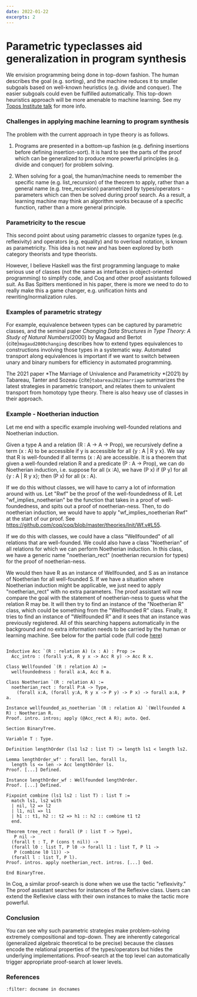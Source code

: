 ```yaml
---
date: 2022-01-22
excerpts: 2
---
```


# Parametric typeclasses aid generalization in program synthesis

We envision programming being done in top-down fashion. The human describes the goal (e.g. sorting), and the machine reduces it to smaller subgoals based on well-known heuristics (e.g. divide and conquer). The easier subgoals could even be fulfilled automatically. This top-down heuristics approach will be more amenable to machine learning. See my [Topos Institute talk](2021-04-22-proofs-as-programs-challenges-and-strategies-for-program-synthesis.md/) for more info.

### Challenges in applying machine learning to program synthesis

The problem with the current approach in type theory is as follows.

1. Programs are presented in a bottom-up fashion (e.g. defining insertions before defining insertion-sort). It is hard to see the parts of the proof which can be generalized to produce more powerful principles (e.g. divide and conquer) for problem solving.

2. When solving for a goal, the human/machine needs to remember the specific name (e.g. list_recursion) of the theorem to apply, rather than a general name (e.g. tree_recursion) parametrized by types/operators - parameters which can then be solved during proof search. As a result, a learning machine may think an algorithm works because of a specific function, rather than a more general principle.

### Parametricity to the rescue

This second point about using parametric classes to organize types (e.g. reflexivity) and operators (e.g. equality) and to overload notation, is known as parametricity. This idea is not new and has been explored by both category theorists and type theorists.

However, I believe Haskell was the first programming language to make serious use of classes (not the same as interfaces in object-oriented programming) to simplify code, and Coq and other proof assistants followed suit. As Bas Spitters mentioned in his paper, there is more we need to do to really make this a game changer, e.g. unification hints and rewriting/normalization rules.

### Examples of parametric strategy

For example, equivalence between types can be captured by parametric classes, and the seminal paper *Changing Data Structures in Type Theory: A Study of Natural Numbers*(2000) by Magaud and Bertot {cite}`magaud2000changing` describes how to extend types equivalences to constructions involving those types in a systematic way. Automated transport along equivalences is important if we want to switch between unary and binary numbers for efficiency in automated programming.

The 2021 paper *The Marriage of Univalence and Parametricity *(2021) by Tabareau, Tanter and Sozeau {cite}`tabareau2021marriage` summarizes the latest strategies in parametric transport, and relates them to univalent transport from homotopy type theory. There is also heavy use of classes in their approach.

### Example - Noetherian induction

Let me end with a specific example involving well-founded relations and Noetherian induction.

Given a type A and a relation (R : A -> A -> Prop), we recursively define a term (x : A) to be accessible if y is accessible for all {y : A | R y x}. We say that R is well-founded if all terms (x : A) are accessible. It is a theorem that given a well-founded relation R and a predicate (P : A -> Prop), we can do Noetherian induction, i.e. suppose for all (x :A), we have (P x) if (P y) for all {y : A | R y x}; then (P x) for all (x : A).

If we do this without classes, we will have to carry a lot of information around with us. Let "Rwf" be the proof of the well-foundedness of R. Let "wf_implies_noetherian" be the function that takes in a proof of well-foundedness, and spits out a proof of noetherian-ness. Then, to do noetherian induction, we would have to apply "wf_implies_noetherian Rwf" at the start of our proof. See <https://github.com/coq/coq/blob/master/theories/Init/Wf.v#L55>.

If we do this with classes, we could have a class "Wellfounded" of all relations that are well-founded. We could also have a class "Noetherian" of all relations for which we can perform Noetherian induction. In this class, we have a generic name "noetherian_rect" 
(noetherian recursion for types) for the proof of noetherian-ness. 

We would then have R as an instance of Wellfounded, and S as an instance of Noetherian for all well-founded S. If we have a situation where Noetherian induction might be applicable, we just need to apply "noetherian_rect" with no extra parameters. The proof assistant will now compare the goal with the statement of noetherian-ness to guess what the relation R may be. It will then try to find an instance of the "Noetherian R" class, which could be something from the "Wellfounded R" class. Finally, it tries to find an instance of "Wellfounded R" and it sees that an instance was previously registered. All of this searching happens automatically in the background and no extra information needs to be carried by the human or learning machine. See below for the partial code (full code [here](https://w3id.org/people/shaoweilin/public/parametricity.v))

```coq

Inductive Acc `(R : relation A) (x : A) : Prop :=
  Acc_intro : (forall y:A, R y x -> Acc R y) -> Acc R x.

Class Wellfounded `(R : relation A) :=
  wellfoundedness : forall a:A, Acc R a.

Class Noetherian `(R : relation A) :=
  noetherian_rect : forall P:A -> Type,
    (forall x:A, (forall y:A, R y x -> P y) -> P x) -> forall a:A, P a.

Instance wellfounded_as_noetherian `(R : relation A) `(Wellfounded A R) : Noetherian R.
Proof. intro. intros; apply (@Acc_rect A R); auto. Qed.

Section BinaryTree.

Variable T : Type.

Definition lengthOrder (ls1 ls2 : list T) := length ls1 < length ls2.

Lemma lengthOrder_wf' : forall len, forall ls,
  length ls <= len -> Acc lengthOrder ls.
Proof. [...] Defined.

Instance lengthOrder_wf : Wellfounded lengthOrder.
Proof. [...] Defined.

Fixpoint combine (ls1 ls2 : list T) : list T :=
  match ls1, ls2 with
  | nil, l2 => l2
  | l1, nil => l1
  | h1 :: t1, h2 :: t2 => h1 :: h2 :: combine t1 t2
  end.

Theorem tree_rect : forall (P : list T -> Type),
   P nil ->
  (forall t : T, P (cons t nil)) ->
  (forall l0 : list T, P l0 -> forall l1 : list T, P l1 ->
   P (combine l0 l1)) ->
  (forall l : list T, P l).
Proof. intros. apply noetherian_rect. intros. [...] Qed.

End BinaryTree.

```

In Coq, a similar proof-search is done when we use the tactic "reflexivity." The proof assistant searches for instances of the Reflexive class. Users can extend the Reflexive class with their own instances to make the tactic more powerful.

### Conclusion

You can see why such parametric strategies make problem-solving extremely compositional and top-down. They are inherently categorical (generalized algebraic theoretical to be precise) because the classes encode the relational properties of the types/operators but hides the underlying implementations. Proof-search at the top level can automatically trigger appropriate proof-search at lower levels.

### References

```{bibliography}
:filter: docname in docnames
```